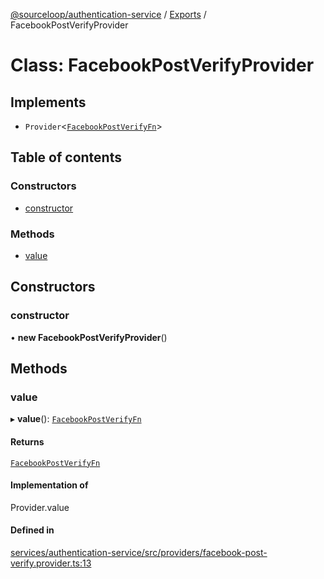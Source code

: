 [@sourceloop/authentication-service](../README.md) / [Exports](../modules.md) / FacebookPostVerifyProvider

# Class: FacebookPostVerifyProvider

## Implements

- `Provider`<[`FacebookPostVerifyFn`](../modules.md#facebookpostverifyfn)\>

## Table of contents

### Constructors

- [constructor](FacebookPostVerifyProvider.md#constructor)

### Methods

- [value](FacebookPostVerifyProvider.md#value)

## Constructors

### constructor

• **new FacebookPostVerifyProvider**()

## Methods

### value

▸ **value**(): [`FacebookPostVerifyFn`](../modules.md#facebookpostverifyfn)

#### Returns

[`FacebookPostVerifyFn`](../modules.md#facebookpostverifyfn)

#### Implementation of

Provider.value

#### Defined in

[services/authentication-service/src/providers/facebook-post-verify.provider.ts:13](https://github.com/sourcefuse/loopback4-microservice-catalog/blob/bc2553587/services/authentication-service/src/providers/facebook-post-verify.provider.ts#L13)
